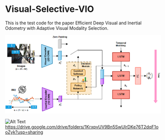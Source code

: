 # Visual-Selective-VIO

This is the test code for the paper Efficient Deep Visual and Inertial Odometry with Adaptive Visual Modality Selection. 

<img src="figure.png" alt="structure" width="700"/>

![Alt Text](turn.gif)
https://drive.google.com/drive/folders/1KrxpvUV9Bn5SwUlrDKe76T2dqF1ooZyk?usp=sharing
